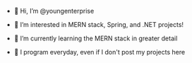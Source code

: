 - 👋 Hi, I’m @youngenterprise


- 👀 I’m interested in MERN stack, Spring, and .NET projects!


- 🌱 I’m currently learning the MERN stack in greater detail


- 💞️ I program everyday, even if I don't post my projects here


